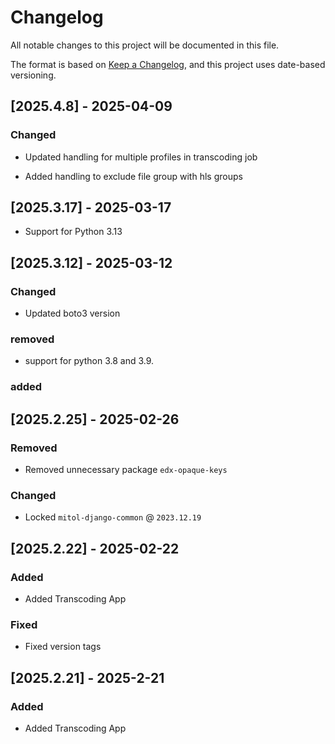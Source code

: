 # Changelog
All notable changes to this project will be documented in this file.

The format is based on [Keep a Changelog](https://keepachangelog.com/en/1.0.0/),
and this project uses date-based versioning.

<!-- scriv-insert-here -->

<a id='changelog-2025.4.8'></a>
## [2025.4.8] - 2025-04-09

### Changed

- Updated handling for multiple profiles in transcoding job

- Added handling to exclude file group with hls groups

<a id='changelog-2025.3.17'></a>
## [2025.3.17] - 2025-03-17

- Support for Python 3.13

<a id='changelog-2025.3.12'></a>
## [2025.3.12] - 2025-03-12

### Changed

- Updated boto3 version

### removed

- support for python 3.8 and 3.9.

### added

<a id='changelog-2025.2.25'></a>
## [2025.2.25] - 2025-02-26

### Removed

- Removed unnecessary package `edx-opaque-keys`

### Changed

- Locked `mitol-django-common` @ `2023.12.19`

<a id='changelog-2025.2.22'></a>
## [2025.2.22] - 2025-02-22

### Added

- Added Transcoding App

### Fixed

- Fixed version tags

<a id='changelog-2025.2.21'></a>
## [2025.2.21] - 2025-2-21

### Added

- Added Transcoding App
